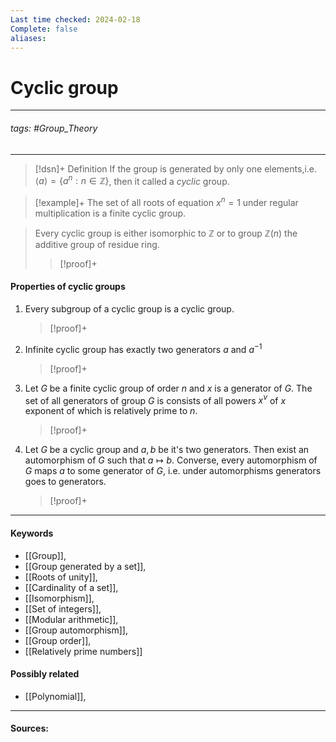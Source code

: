 ```yaml
---
Last time checked: 2024-02-18
Complete: false
aliases:
---
```

# Cyclic group
***
###### tags: #Group_Theory 
***
>[!dsn]+ Definition
>If the group is generated by only one elements,i.e. $\langle a \rangle=\{a^{n}:n\in\mathbb{Z}\}$, then it called a *cyclic* group. 

>[!example]+
>The set of all roots of equation $x^{n}=1$ under regular multiplication is a finite cyclic group.

>Every cyclic group is either isomorphic to $\mathbb{Z}$ or to group $\mathbb{Z}(n)$ the additive group of residue ring.
>>[!proof]+
>>
#### Properties of cyclic groups
1. Every subgroup of a cyclic group is a cyclic group.
   >[!proof]+
   >
2. Infinite cyclic group has exactly two generators $a$ and $a^{-1}$
   >[!proof]+
   >
3. Let $G$ be a finite cyclic group of order $n$ and $x$ is a generator of $G$. The set of all generators of group $G$ is consists of all powers $x^{\nu}$ of $x$ exponent of which is relatively prime to $n$.
   >[!proof]+
   >
4. Let $G$ be a cyclic group and $a,b$ be it's two generators. Then exist an automorphism of $G$ such that $a\mapsto b$. Converse, every automorphism of $G$ maps $a$ to some generator of $G$, i.e. under automorphisms generators goes to generators.
   >[!proof]+
   >

***
#### Keywords
- [[Group]],
- [[Group generated by a set]],
- [[Roots of unity]],
- [[Cardinality of a set]],
- [[Isomorphism]],
- [[Set of integers]],
- [[Modular arithmetic]],
- [[Group automorphism]],
- [[Group order]],
- [[Relatively prime numbers]]
#### Possibly related
- [[Polynomial]],
***
#### Sources: